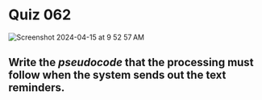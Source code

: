 # Quiz 062

<img width="max" alt="Screenshot 2024-04-15 at 9 52 57 AM" src="https://github.com/hasmhib/unit4-2024/assets/142870448/c02da828-2b2b-4286-a546-63fb3ed63450">

## Write the _pseudocode_ that the processing must follow when the system sends out the text reminders.

```py

```


